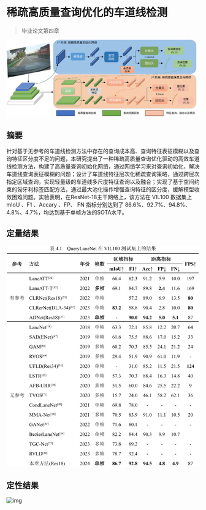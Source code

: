 # 稀疏高质量查询优化的车道线检测

> 毕业论文第四章

![img](images/querylane.svg)

## 摘要

针对基于无参考的车道线检测方法中存在的查询成本高、查询特征表征模糊以及查询特征区分度不足的问题，本研究提出了一种稀疏高质量查询优化驱动的高效车道线检测方法，构建了高质量查询初始化网络，通过网络学习来对查询初始化，解决车道线查询表征模糊的问题；设计了车道线特征层次化稀疏查询策略，通过跨层次指定区域查询，实现轻量级的车道线多尺度特征查询以及融合；实现了基于空间约束的匈牙利标签匹配方法，通过最大池化操作增强查询特征的区分度，缓解模型收敛困难问题。实验表明，在ResNet-18主干网络上，该方法在 VIL100 数据集上mIoU 、F1 、Accary 、FP、 FN 指标分别达到了 86.6%、92.7%、94.8%、4.8%、4.7%，均达到基于单帧方法的SOTA水平。

## 定量结果

![img](images/chapter04_result.svg)

## 定性结果

![img](images/vil100_results.svg)